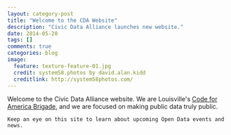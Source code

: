 ```yaml
---
layout: category-post
title: "Welcome to the CDA Website"
description: "Civic Data Alliance launches new website."
date: 2014-05-20
tags: []
comments: true
categories: blog
image:
  feature: texture-feature-01.jpg
  credit: system58.photos by david.alan.kidd
  creditlink: http://system58photos.com/
---
```


Welcome to the Civic Data Alliance website.
We are Louisville's [Code for America Brigade](http://codeforamerica.org), and we are focused on making public data truly public.

```Keep an eye on this site to learn about upcoming Open Data events and news.```
